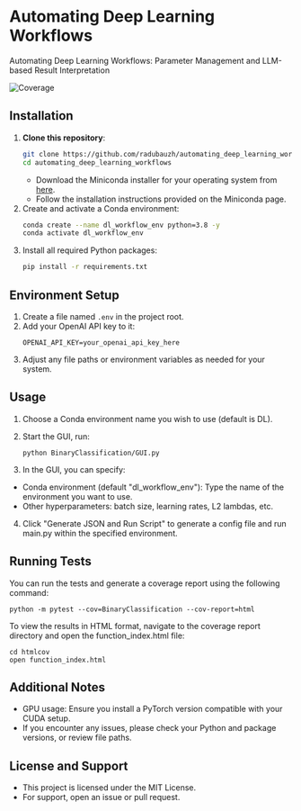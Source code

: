 # Automating Deep Learning Workflows
Automating Deep Learning Workflows: Parameter Management and LLM-based Result Interpretation

![Coverage](https://img.shields.io/badge/Coverage-82%25-brightgreen)

## Installation

1. **Clone this repository**:
   ```bash
   git clone https://github.com/radubauzh/automating_deep_learning_workflows.git
   cd automating_deep_learning_workflows
   ```
   - Download the Miniconda installer for your operating system from [here](https://docs.conda.io/en/latest/miniconda.html).
   - Follow the installation instructions provided on the Miniconda page.
2. Create and activate a Conda environment:
   ```bash
   conda create --name dl_workflow_env python=3.8 -y
   conda activate dl_workflow_env
   ```
3. Install all required Python packages:
   ```bash
   pip install -r requirements.txt
   ```

## Environment Setup

1. Create a file named `.env` in the project root.  
2. Add your OpenAI API key to it:
   ```
   OPENAI_API_KEY=your_openai_api_key_here
   ```
3. Adjust any file paths or environment variables as needed for your system.

## Usage

1. Choose a Conda environment name you wish to use (default is DL).

2. Start the GUI, run:
   ```
   python BinaryClassification/GUI.py
   ```

3. In the GUI, you can specify:
- Conda environment (default "dl_workflow_env"): Type the name of the environment you want to use.
- Other hyperparameters: batch size, learning rates, L2 lambdas, etc.
4. Click "Generate JSON and Run Script" to generate a config file and run main.py within the specified environment.

## Running Tests
You can run the tests and generate a coverage report using the following command:

```
python -m pytest --cov=BinaryClassification --cov-report=html
```

To view the results in HTML format, navigate to the coverage report directory and open the function_index.html file:

```
cd htmlcov
open function_index.html
```

## Additional Notes

- GPU usage: Ensure you install a PyTorch version compatible with your CUDA setup.
- If you encounter any issues, please check your Python and package versions, or review file paths.

## License and Support

- This project is licensed under the MIT License.
- For support, open an issue or pull request.
